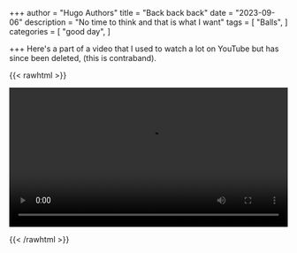 +++
author = "Hugo Authors"
title = "Back back back"
date = "2023-09-06"
description = "No time to think and that is what I want"
tags = [
    "Balls",
]
categories = [
    "good day",
]

+++
Here's a part of a video that I used to watch a lot on YouTube but has since been deleted, (this is contraband).


{{< rawhtml >}} 

<video width=100% controls autoplay>
    <source src="/videos/Moreballs part 1.mp4" type="video/mp4">
    Your browser does not support the video tag.  
</video>

{{< /rawhtml >}}



